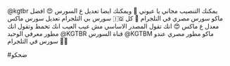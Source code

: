 @kgtbr 
يمكنك التنصيب مجاني يا عيوني  🔞
ويمكنك ايضا تعديل ع السورس 😍
افضل سورس بي التلجرام تعديل سورس ماكس 🇮🇶
ماكو سورس مصري في التلجرام 🥁
كل معدل ع ماكس 😍
انك تقول المصدر الاساسي مش  عيب العيب انك تخمط وتقول انك مطور
معرفي الوحيد 
@KGTBR
قناة السورس 
@KGTBM
ماكو مطور مصري عندو سورس في التلجرام 🔞😂

#ضحكو
